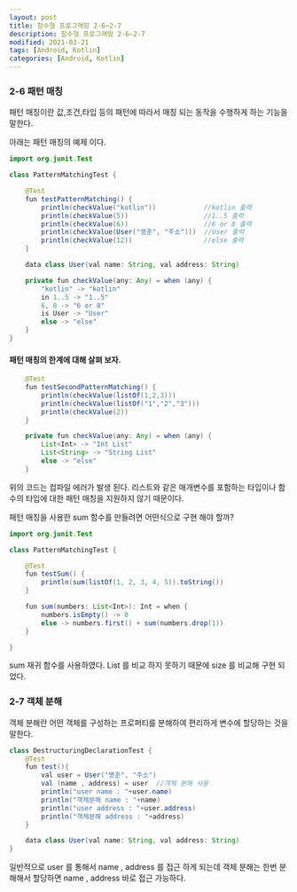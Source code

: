 ```yaml
---
layout: post
title: 함수형 프로그래밍 2-6~2-7
description: 함수형 프로그래밍 2-6~2-7
modified: 2021-03-21
tags: [Android, Kotlin]
categories: [Android, Kotlin]
---
```


### 2-6 패턴 매칭

패턴 매칭이란 값,조건,타입 등의 패턴에 따라서 매칭 되는 동작을 수행하게 하는 기능을 말한다.

아래는 패턴 매칭의 예제 이다.
```java
import org.junit.Test

class PatternMatchingTest {

    @Test
    fun testPatternMatching() {
        println(checkValue("kotlin"))            //kotlin 출력
        println(checkValue(5))                   //1..5 출력
        println(checkValue(6))                   //6 or 8 출력
        println(checkValue(User("영훈", "주소")))  //User 출력
        println(checkValue(12))                  //else 출력
    }

    data class User(val name: String, val address: String)

    private fun checkValue(any: Any) = when (any) {
        "kotlin" -> "kotlin"
        in 1..5 -> "1..5"
        6, 8 -> "6 or 8"
        is User -> "User"
        else -> "else"
    }
}
```

#### 패턴 매칭의 한계에 대해 살펴 보자.

```java
    @Test
    fun testSecondPatternMatching() {
        println(checkValue(listOf(1,2,3)))
        println(checkValue(listOf("1","2","3")))
        println(checkValue(2))
    }

    private fun checkValue(any: Any) = when (any) {
        List<Int> -> "Int List"
        List<String> -> "String List"
        else -> "else"
    }
```
위의 코드는 컴파일 에러가 발생 된다.
리스트와 같은 매개변수를 포함하는 타입이나 함수의 타입에 대한 패턴 매칭을 지원하지 않기 때문이다.

패턴 매칭을 사용한 sum 함수를 만들려면 어떤식으로 구현 해야 할까?

```java
import org.junit.Test

class PatternMatchingTest {

    @Test
    fun testSum() {
        println(sum(listOf(1, 2, 3, 4, 5)).toString())
    }

    fun sum(numbers: List<Int>): Int = when {
        numbers.isEmpty() -> 0
        else -> numbers.first() + sum(numbers.drop(1))
    }

}
```
sum 재귀 함수를 사용하였다. List<Int> 를 비교 하지 못하기 때문에 size 를 비교해 구현 되었다.

### 2-7 객체 분해
객체 분해란 어떤 객체를 구성하는 프로퍼티를 분해하여 편리하게 변수에 할당하는 것을 말한다.

```java
class DestructuringDeclarationTest {
    @Test
    fun test(){
        val user = User("영훈", "주소")
        val (name , address) = user  //객체 분해 사용
        println("user name : "+user.name)
        println("객체분해 name : "+name)
        println("user address : "+user.address)
        println("객체분해 address : "+address)
    }

    data class User(val name: String, val address: String)
}
```
일반적으로 user 를 통해서 name , address 를 접근 하게 되는데 객체 분해는 한번 분해해서 할당하면 name , address 바로 접근 가능하다.